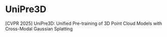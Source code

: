 # UniPre3D
[CVPR 2025] UniPre3D: Unified Pre-training of 3D Point Cloud Models with Cross-Modal Gaussian Splatting
